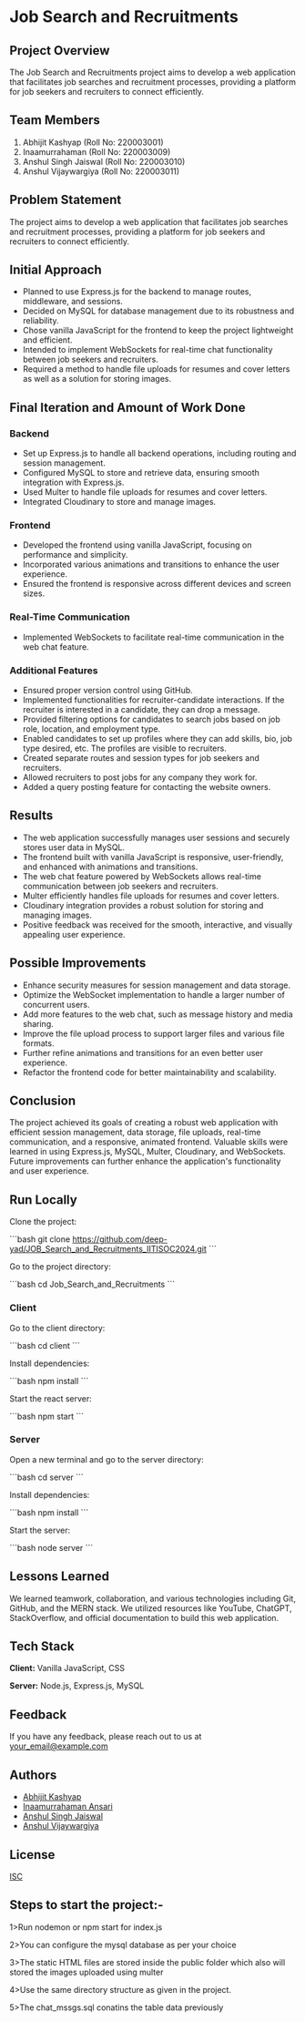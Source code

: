 # Job Search and Recruitments

## Project Overview

The Job Search and Recruitments project aims to develop a web application that facilitates job searches and recruitment processes, providing a platform for job seekers and recruiters to connect efficiently.

## Team Members

1. Abhijit Kashyap (Roll No: 220003001)
2. Inaamurrahaman (Roll No: 220003009)
3. Anshul Singh Jaiswal (Roll No: 220003010)
4. Anshul Vijaywargiya (Roll No: 220003011)

## Problem Statement

The project aims to develop a web application that facilitates job searches and recruitment processes, providing a platform for job seekers and recruiters to connect efficiently.

## Initial Approach

- Planned to use Express.js for the backend to manage routes, middleware, and sessions.
- Decided on MySQL for database management due to its robustness and reliability.
- Chose vanilla JavaScript for the frontend to keep the project lightweight and efficient.
- Intended to implement WebSockets for real-time chat functionality between job seekers and recruiters.
- Required a method to handle file uploads for resumes and cover letters as well as a solution for storing images.

## Final Iteration and Amount of Work Done

### Backend

- Set up Express.js to handle all backend operations, including routing and session management.
- Configured MySQL to store and retrieve data, ensuring smooth integration with Express.js.
- Used Multer to handle file uploads for resumes and cover letters.
- Integrated Cloudinary to store and manage images.

### Frontend

- Developed the frontend using vanilla JavaScript, focusing on performance and simplicity.
- Incorporated various animations and transitions to enhance the user experience.
- Ensured the frontend is responsive across different devices and screen sizes.

### Real-Time Communication

- Implemented WebSockets to facilitate real-time communication in the web chat feature.

### Additional Features

- Ensured proper version control using GitHub.
- Implemented functionalities for recruiter-candidate interactions. If the recruiter is interested in a candidate, they can drop a message.
- Provided filtering options for candidates to search jobs based on job role, location, and employment type.
- Enabled candidates to set up profiles where they can add skills, bio, job type desired, etc. The profiles are visible to recruiters.
- Created separate routes and session types for job seekers and recruiters.
- Allowed recruiters to post jobs for any company they work for.
- Added a query posting feature for contacting the website owners.

## Results

- The web application successfully manages user sessions and securely stores user data in MySQL.
- The frontend built with vanilla JavaScript is responsive, user-friendly, and enhanced with animations and transitions.
- The web chat feature powered by WebSockets allows real-time communication between job seekers and recruiters.
- Multer efficiently handles file uploads for resumes and cover letters.
- Cloudinary integration provides a robust solution for storing and managing images.
- Positive feedback was received for the smooth, interactive, and visually appealing user experience.

## Possible Improvements

- Enhance security measures for session management and data storage.
- Optimize the WebSocket implementation to handle a larger number of concurrent users.
- Add more features to the web chat, such as message history and media sharing.
- Improve the file upload process to support larger files and various file formats.
- Further refine animations and transitions for an even better user experience.
- Refactor the frontend code for better maintainability and scalability.

## Conclusion

The project achieved its goals of creating a robust web application with efficient session management, data storage, file uploads, real-time communication, and a responsive, animated frontend. Valuable skills were learned in using Express.js, MySQL, Multer, Cloudinary, and WebSockets. Future improvements can further enhance the application's functionality and user experience.

## Run Locally

Clone the project:

\```bash
git clone https://github.com/deep-yad/JOB_Search_and_Recruitments_IITISOC2024.git
\```

Go to the project directory:

\```bash
cd Job_Search_and_Recruitments
\```

### Client

Go to the client directory:

\```bash
cd client
\```

Install dependencies:

\```bash
npm install
\```

Start the react server:

\```bash
npm start
\```

### Server

Open a new terminal and go to the server directory:

\```bash
cd server
\```

Install dependencies:

\```bash
npm install
\```

Start the server:

\```bash
node server
\```

## Lessons Learned

We learned teamwork, collaboration, and various technologies including Git, GitHub, and the MERN stack. We utilized resources like YouTube, ChatGPT, StackOverflow, and official documentation to build this web application.

## Tech Stack

**Client:** Vanilla JavaScript, CSS

**Server:** Node.js, Express.js, MySQL

## Feedback

If you have any feedback, please reach out to us at your_email@example.com

## Authors

- [Abhijit Kashyap](https://github.com/Abhijitkashyap97)
- [Inaamurrahaman Ansari](https://github.com/ANSARI-INAAMURRAHAMAN)
- [Anshul Singh Jaiswal](https://github.com/AnshulSinghJaiswal)
- [Anshul Vijaywargiya](https://github.com/AnshulVijaywargiya)

## License

[ISC](https://opensource.org/license/isc-license-txt/)


## Steps to start the project:-
1>Run nodemon or npm start for index.js

2>You can configure the mysql database as per your choice 

3>The static HTML files are stored inside the public folder which also will stored the images uploaded using multer

4>Use the same directory structure as given in the project.

5>The chat_mssgs.sql conatins the table data previously
